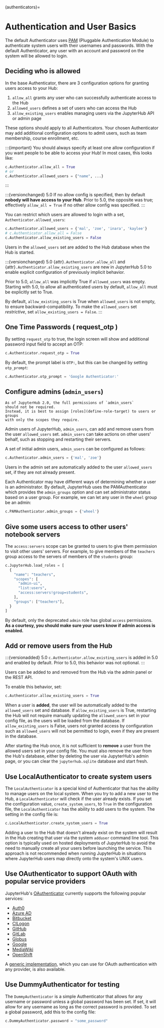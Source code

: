 (authenticators)=

# Authentication and User Basics

The default Authenticator uses [PAM][] (Pluggable Authentication Module) to authenticate system users with
their usernames and passwords. With the default Authenticator, any user
with an account and password on the system will be allowed to login.

## Deciding who is allowed

In the base Authenticator, there are 3 configuration options for granting users access to your Hub:

1. `allow_all` grants any user who can successfully authenticate access to the Hub
2. `allowed_users` defines a set of users who can access the Hub
3. `allow_existing_users` enables managing users via the JupyterHub API or admin page

These options should apply to all Authenticators.
Your chosen Authenticator may add additional configuration options to admit users, such as team membership, course enrollment, etc.

:::{important}
You should always specify at least one allow configuration if you want people to be able to access your Hub!
In most cases, this looks like:

```python
c.Authenticator.allow_all = True
# or
c.Authenticator.allowed_users = {"name", ...}
```

:::

:::{versionchanged} 5.0
If no allow config is specified, then by default **nobody will have access to your Hub**.
Prior to 5.0, the opposite was true; effectively `allow_all = True` if no other allow config was specified.
:::

You can restrict which users are allowed to login with a set,
`Authenticator.allowed_users`:

```python
c.Authenticator.allowed_users = {'mal', 'zoe', 'inara', 'kaylee'}
# c.Authenticator.allow_all = False
c.Authenticator.allow_existing_users = False
```

Users in the `allowed_users` set are added to the Hub database when the Hub is started.

:::{versionchanged} 5.0
{attr}`.Authenticator.allow_all` and {attr}`.Authenticator.allow_existing_users` are new in JupyterHub 5.0
to enable explicit configuration of previously implicit behavior.

Prior to 5.0, `allow_all` was implicitly True if `allowed_users` was empty.
Starting with 5.0, to allow all authenticated users by default,
`allow_all` must be explicitly set to True.

By default, `allow_existing_users` is True when `allowed_users` is not empty,
to ensure backward-compatibility.
To make the `allowed_users` set _restrictive_,
set `allow_existing_users = False`.
:::

## One Time Passwords ( request_otp )

By setting `request_otp` to true, the login screen will show and additional password input field
to accept an OTP:

```python
c.Authenticator.request_otp = True
```

By default, the prompt label is `OTP:`, but this can be changed by setting `otp_prompt`:

```python
c.Authenticator.otp_prompt = 'Google Authenticator:'
```

## Configure admins (`admin_users`)

```{note}
As of JupyterHub 2.0, the full permissions of `admin_users`
should not be required.
Instead, it is best to assign [roles](define-role-target) to users or groups
with only the scopes they require.
```

Admin users of JupyterHub, `admin_users`, can add and remove users from
the user `allowed_users` set. `admin_users` can take actions on other users'
behalf, such as stopping and restarting their servers.

A set of initial admin users, `admin_users` can be configured as follows:

```python
c.Authenticator.admin_users = {'mal', 'zoe'}
```

Users in the admin set are automatically added to the user `allowed_users` set,
if they are not already present.

Each Authenticator may have different ways of determining whether a user is an
administrator. By default, JupyterHub uses the PAMAuthenticator which provides the
`admin_groups` option and can set administrator status based on a user
group. For example, we can let any user in the `wheel` group be an admin:

```python
c.PAMAuthenticator.admin_groups = {'wheel'}
```

## Give some users access to other users' notebook servers

The `access:servers` scope can be granted to users to give them permission to visit other users' servers.
For example, to give members of the `teachers` group access to the servers of members of the `students` group:

```python
c.JupyterHub.load_roles = [
  {
    "name": "teachers",
    "scopes": [
      "admin-ui",
      "list:users",
      "access:servers!group=students",
    ],
    "groups": ["teachers"],
  }
]
```

By default, only the deprecated `admin` role has global `access` permissions.
**As a courtesy, you should make sure your users know if admin access is enabled.**

## Add or remove users from the Hub

:::{versionadded} 5.0
`c.Authenticator.allow_existing_users` is added in 5.0 and enabled by default.
Prior to 5.0, this behavior was not optional.
:::

Users can be added to and removed from the Hub via the admin
panel or the REST API.

To enable this behavior, set:

```python
c.Authenticator.allow_existing_users = True
```

When a user is **added**, the user will be
automatically added to the `allowed_users` set and database.
If `allow_existing_users` is True, restarting the Hub will not require manually updating the `allowed_users` set in your config file,
as the users will be loaded from the database.
If `allow_existing_users` is False, users not granted access by configuration such as `allowed_users` will not be permitted to login,
even if they are present in the database.

After starting the Hub once, it is not sufficient to **remove** a user
from the allowed users set in your config file. You must also remove the user
from the Hub's database, either by deleting the user via JupyterHub's
admin page, or you can clear the `jupyterhub.sqlite` database and start
fresh.

## Use LocalAuthenticator to create system users

The `LocalAuthenticator` is a special kind of Authenticator that has
the ability to manage users on the local system. When you try to add a
new user to the Hub, a `LocalAuthenticator` will check if the user
already exists. If you set the configuration value, `create_system_users`,
to `True` in the configuration file, the `LocalAuthenticator` has
the ability to add users to the system. The setting in the config
file is:

```python
c.LocalAuthenticator.create_system_users = True
```

Adding a user to the Hub that doesn't already exist on the system will
result in the Hub creating that user via the system `adduser` command
line tool. This option is typically used on hosted deployments of
JupyterHub to avoid the need to manually create all your users before
launching the service. This approach is not recommended when running
JupyterHub in situations where JupyterHub users map directly onto the
system's UNIX users.

## Use OAuthenticator to support OAuth with popular service providers

JupyterHub's [OAuthenticator][] currently supports the following
popular services:

- [Auth0](https://oauthenticator.readthedocs.io/en/latest/reference/api/gen/oauthenticator.auth0.html)
- [Azure AD](https://oauthenticator.readthedocs.io/en/latest/reference/api/gen/oauthenticator.azuread.html)
- [Bitbucket](https://oauthenticator.readthedocs.io/en/latest/reference/api/gen/oauthenticator.bitbucket.html)
- [CILogon](https://oauthenticator.readthedocs.io/en/latest/reference/api/gen/oauthenticator.cilogon.html)
- [GitHub](https://oauthenticator.readthedocs.io/en/latest/reference/api/gen/oauthenticator.github.html)
- [GitLab](https://oauthenticator.readthedocs.io/en/latest/reference/api/gen/oauthenticator.gitlab.html)
- [Globus](https://oauthenticator.readthedocs.io/en/latest/reference/api/gen/oauthenticator.globus.html)
- [Google](https://oauthenticator.readthedocs.io/en/latest/reference/api/gen/oauthenticator.google.html)
- [MediaWiki](https://oauthenticator.readthedocs.io/en/latest/reference/api/gen/oauthenticator.mediawiki.html)
- [OpenShift](https://oauthenticator.readthedocs.io/en/latest/reference/api/gen/oauthenticator.openshift.html)

A [generic implementation](https://oauthenticator.readthedocs.io/en/latest/reference/api/gen/oauthenticator.generic.html), which you can use for OAuth authentication
with any provider, is also available.

## Use DummyAuthenticator for testing

The `DummyAuthenticator` is a simple Authenticator that
allows for any username or password unless a global password has been set. If
set, it will allow for any username as long as the correct password is provided.
To set a global password, add this to the config file:

```python
c.DummyAuthenticator.password = "some_password"
```

[pam]: https://en.wikipedia.org/wiki/Pluggable_authentication_module
[oauthenticator]: https://github.com/jupyterhub/oauthenticator
